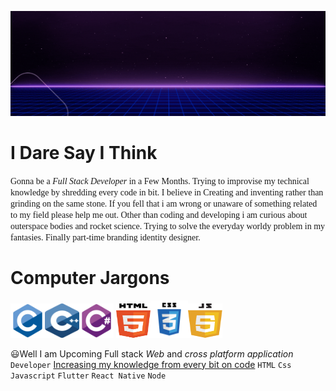 ![](https://github.com/Shaik-mohd-huzaifa/Shaik-mohd-huzaifa/blob/38fb42bbb4510b3ff92d75a5bff4793ffc7b6c08/Huzaifa%20Github%20Profile%20Gif.gif)


# <span>I Dare Say I Think</span>

<span style="font-family: montserrat">Gonna be a _Full Stack Developer_ in a Few Months. Trying to improvise my technical knowledge by shredding every code in bit. I believe in Creating and inventing rather than grinding on the same stone. If you fell that i am wrong or unaware of something related to my field please help me out. Other than coding and developing i am curious about outerspace bodies and rocket science. Trying to solve the everyday worldy problem in my fantasies. Finally part-time branding identity designer.</span> 

# <span>Computer Jargons</span>
<img style="width: 55px; height: 55px" src="https://github.com/Shaik-mohd-huzaifa/Shaik-mohd-huzaifa/blob/a86da7cf0bbbc83e7bb901020fb0fe0cdfeba428/clang.svg"><!--
--><img style="width: 55px; height: 55px" src="https://github.com/Shaik-mohd-huzaifa/Shaik-mohd-huzaifa/blob/a86da7cf0bbbc83e7bb901020fb0fe0cdfeba428/cpp.svg"><!--
--><img style="width: 55px; height: 55px" src="https://github.com/Shaik-mohd-huzaifa/Shaik-mohd-huzaifa/blob/dc77955c00395d12525f814eba66167cf6f259a8/csharp.svg"><!--
-->
<img style="width: 55px; height: 55px" src="https://github.com/Shaik-mohd-huzaifa/Shaik-mohd-huzaifa/blob/dc77955c00395d12525f814eba66167cf6f259a8/html.svg"><!--
--><img style="width: 60px; height: 60px" src="https://github.com/Shaik-mohd-huzaifa/Shaik-mohd-huzaifa/blob/dc77955c00395d12525f814eba66167cf6f259a8/css.svg"><!--
--><img style="width: 55px; height: 55px" src="https://github.com/Shaik-mohd-huzaifa/Shaik-mohd-huzaifa/blob/dc77955c00395d12525f814eba66167cf6f259a8/javascript.svg">


😃Well I am Upcoming Full stack _Web_ and _cross platform application_ <code>Developer</code>
<ins>Increasing my knowledge from every bit on code</ins>
<code>HTML</code> <code>Css</code> <code>Javascript</code> <code>Flutter</code> <code>React Native</code> <code>Node</code>





<!---
Shaik-mohd-huzaifa/Shaik-mohd-huzaifa is a ✨ special ✨ repository because its `README.md` (this file) appears on your GitHub profile.
You can click the Preview link to take a look at your changes.
--->
